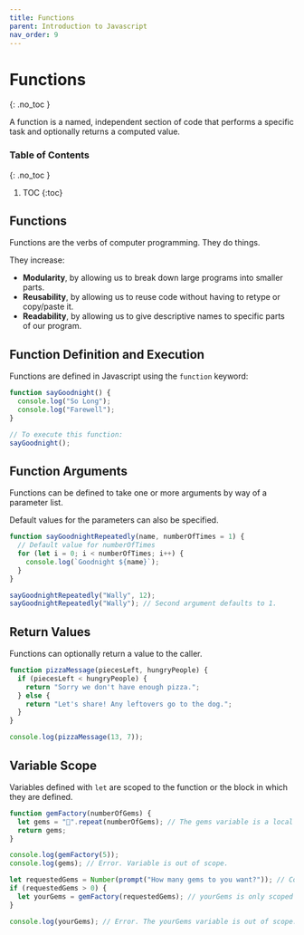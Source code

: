 ```yaml
---
title: Functions
parent: Introduction to Javascript
nav_order: 9
---
```


<!--prettier-ignore-start-->
# Functions
{: .no_toc }

A function is a named, independent section of code that performs a specific task and optionally returns a computed value.

### Table of Contents
{: .no_toc }

1. TOC
{:toc}

<!--prettier-ignore-end-->

## Functions

Functions are the verbs of computer programming. They do things.

They increase:

- **Modularity**, by allowing us to break down large programs into smaller parts.
- **Reusability**, by allowing us to reuse code without having to retype or copy/paste it.
- **Readability**, by allowing us to give descriptive names to specific parts of our program.

## Function Definition and Execution

Functions are defined in Javascript using the `function` keyword:

```javascript
function sayGoodnight() {
  console.log("So Long");
  console.log("Farewell");
}

// To execute this function:
sayGoodnight();
```

## Function Arguments

Functions can be defined to take one or more arguments by way of a parameter list.

Default values for the parameters can also be specified.

```javascript
function sayGoodnightRepeatedly(name, numberOfTimes = 1) {
  // Default value for numberOfTimes
  for (let i = 0; i < numberOfTimes; i++) {
    console.log(`Goodnight ${name}`);
  }
}

sayGoodnightRepeatedly("Wally", 12);
sayGoodnightRepeatedly("Wally"); // Second argument defaults to 1.
```

## Return Values

Functions can optionally return a value to the caller.

```javascript
function pizzaMessage(piecesLeft, hungryPeople) {
  if (piecesLeft < hungryPeople) {
    return "Sorry we don't have enough pizza.";
  } else {
    return "Let's share! Any leftovers go to the dog.";
  }
}

console.log(pizzaMessage(13, 7));
```

## Variable Scope

Variables defined with `let` are scoped to the function or the block in which they are defined.

```javascript
function gemFactory(numberOfGems) {
  let gems = "💎".repeat(numberOfGems); // The gems variable is a local variable.
  return gems;
}

console.log(gemFactory(5));
console.log(gems); // Error. Variable is out of scope.

let requestedGems = Number(prompt("How many gems to you want?")); // Converts the user's string to a number.
if (requestedGems > 0) {
  let yourGems = gemFactory(requestedGems); // yourGems is only scoped to this block.
}

console.log(yourGems); // Error. The yourGems variable is out of scope.
```
